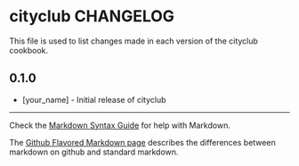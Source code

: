 cityclub CHANGELOG
==================

This file is used to list changes made in each version of the cityclub cookbook.

0.1.0
-----
- [your_name] - Initial release of cityclub

- - -
Check the [Markdown Syntax Guide](http://daringfireball.net/projects/markdown/syntax) for help with Markdown.

The [Github Flavored Markdown page](http://github.github.com/github-flavored-markdown/) describes the differences between markdown on github and standard markdown.
